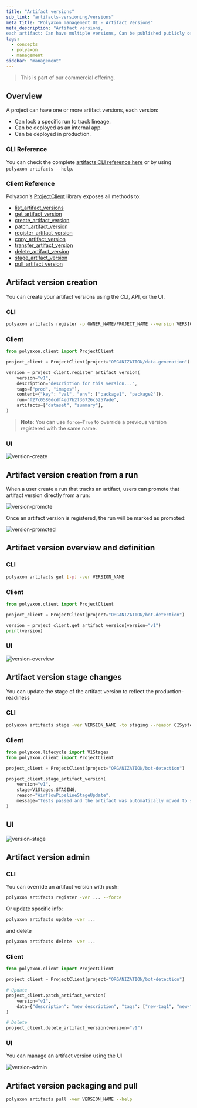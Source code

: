 ```yaml
---
title: "Artifact versions"
sub_link: "artifacts-versioning/versions"
meta_title: "Polyaxon management UI - Artifact Versions"
meta_description: "Artifact versions,
each artifact: Can have multiple versions, Can be published publicly or privately within your organization, can define team and project level permissions."
tags:
  - concepts
  - polyaxon
  - management
sidebar: "management"
---
```


<blockquote class="commercial">This is part of our commercial offering.</blockquote>

## Overview

A project can have one or more artifact versions, each version:

 * Can lock a specific run to track lineage.
 * Can be deployed as an internal app.
 * Can be deployed in production.


### CLI Reference

You can check the complete [artifacts CLI reference here](/docs/core/cli/artifacts/) or by using `polyaxon artifacts --help`.

### Client Reference

Polyaxon's [ProjectClient](/docs/core/python-library/project-client/) library exposes all methods to:
 * [list_artifact_versions](/docs/core/python-library/project-client/#list_artifact_versions)
 * [get_artifact_version](/docs/core/python-library/project-client/#get_artifact_version)
 * [create_artifact_version](/docs/core/python-library/project-client/#create_artifact_version)
 * [patch_artifact_version](/docs/core/python-library/project-client/#patch_artifact_version)
 * [register_artifact_version](/docs/core/python-library/project-client/#register_artifact_version)
 * [copy_artifact_version](/docs/core/python-library/project-client/#copy_artifact_version)
 * [transfer_artifact_version](/docs/core/python-library/project-client/#transfer_artifact_version)
 * [delete_artifact_version](/docs/core/python-library/project-client/#delete_artifact_version)
 * [stage_artifact_version](/docs/core/python-library/project-client/#stage_artifact_version)
 * [pull_artifact_version](/docs/core/python-library/project-client/#pull_artifact_version)

## Artifact version creation

You can create your artifact versions using the CLI, API, or the UI.

### CLI

```bash
polyaxon artifacts register -p OWNER_NAME/PROJECT_NAME --version VERSION_NAME --description ... --tags tag1,tag2,... --artifacts artifact-name,env,summary 
```

### Client

```python
from polyaxon.client import ProjectClient

project_client = ProjectClient(project="ORGANIZATION/data-generation")

version = project_client.register_artifact_version(
    version="v1",
    description="description for this version...",
    tags=["prod", "images"],
    content={"key": "val", "env": ["package1", "package2"]},
    run="f27c0580dcdf4ed7b2f36726c5257ade",
    artifacts=["dataset", "summary"],
)
```

> **Note**: You can use `force=True` to override a previous version registered with the same name.  


### UI

![version-create](../../../../content/images/dashboard/artifacts-versioning/version-create.png)

## Artifact version creation from a run

When a user create a run that tracks an artifact, users can promote that artifact version directly from a run:

![version-promote](../../../../content/images/dashboard/artifacts-versioning/version-promote.png)

Once an artifact version is registered, the run will be marked as promoted:

![version-promoted](../../../../content/images/dashboard/artifacts-versioning/version-promoted.png)

## Artifact version overview and definition

### CLI

```bash
polyaxon artifacts get [-p] -ver VERSION_NAME
```

### Client

```python
from polyaxon.client import ProjectClient

project_client = ProjectClient(project="ORGANIZATION/bot-detection")

version = project_client.get_artifact_version(version="v1")
print(version)
```

### UI

![version-overview](../../../../content/images/dashboard/artifacts-versioning/version-overview.png)

## Artifact version stage changes

You can update the stage of the artifact version to reflect the production-readiness

### CLI

```bash
polyaxon artifacts stage -ver VERSION_NAME -to staging --reason CISystem --message "Drift tests passed, move to staging" ...
```

### Client

```python
from polyaxon.lifecycle import V1Stages
from polyaxon.client import ProjectClient

project_client = ProjectClient(project="ORGANIZATION/bot-detection")

project_client.stage_artifact_version(
    version="v1", 
    stage=V1Stages.STAGING, 
    reason="AirflowPipelineStageUpdate", 
    message="Tests passed and the artifact was automatically moved to staging",
)
```

## UI

![version-stage](../../../../content/images/dashboard/artifacts-versioning/version-stage.png)


## Artifact version admin

### CLI

You can override an artifact version with push:

```bash
polyaxon artifacts register -ver ... --force
```

Or update specific info:

```bash
polyaxon artifacts update -ver ...
```

and delete  

```bash
polyaxon artifacts delete -ver ...
```


### Client

```python
from polyaxon.client import ProjectClient

project_client = ProjectClient(project="ORGANIZATION/bot-detection")

# Update
project_client.patch_artifact_version(
    version="v1",
    data={"description": "new description", "tags": ["new-tag1", "new-tag2"]} 
)

# Delete
project_client.delete_artifact_version(version="v1")
```


### UI

You can manage an artifact version using the UI

![version-admin](../../../../content/images/dashboard/artifacts-versioning/version-admin.png)

## Artifact version packaging and pull

```bash
polyaxon artifacts pull -ver VERSION_NAME --help
```

